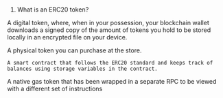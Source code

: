#

1. What is an ERC20 token?


A digital token, where, when in your possession, your blockchain wallet downloads a signed copy of the amount of tokens you hold to be stored locally in an encrypted file on your device.


A physical token you can purchase at the store.


`A smart contract that follows the ERC20 standard and keeps track of balances using storage variables in the contract.`


A native gas token that has been wrapped in a separate RPC to be viewed with a different set of instructions

